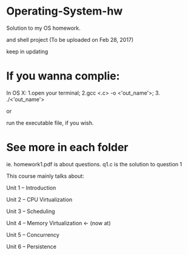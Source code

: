 # Operating-System-hw
Solution to my OS homework. 

and shell project (To be uploaded on Feb 28, 2017)

keep in updating

# If you wanna complie:

In OS X: 1.open your terminal;    2.gcc <.c> -o <'out_name'>;   3. ./<'out_name'>

or

run the executable file, if you wish.

# See more in each folder

ie. homework1.pdf is about questions.
q1.c is the solution to question 1

This course mainly talks about:

Unit 1 – Introduction

Unit 2 – CPU Virtualization

Unit 3 – Scheduling

Unit 4 – Memory Virtualization <- (now at)

Unit 5 – Concurrency

Unit 6 – Persistence


